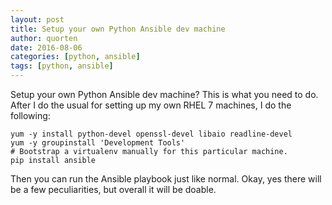 ```yaml
---
layout: post
title: Setup your own Python Ansible dev machine
author: quorten
date: 2016-08-06
categories: [python, ansible]
tags: [python, ansible]
---
```


Setup your own Python Ansible dev machine?  This is what you need to
do.  After I do the usual for setting up my own RHEL 7 machines, I do
the following:

    yum -y install python-devel openssl-devel libaio readline-devel
    yum -y groupinstall 'Development Tools'
    # Bootstrap a virtualenv manually for this particular machine.
    pip install ansible

Then you can run the Ansible playbook just like normal.  Okay, yes
there will be a few peculiarities, but overall it will be doable.
